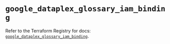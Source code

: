 # `google_dataplex_glossary_iam_binding`

Refer to the Terraform Registry for docs: [`google_dataplex_glossary_iam_binding`](https://registry.terraform.io/providers/hashicorp/google-beta/6.49.2/docs/resources/google_dataplex_glossary_iam_binding).
